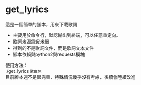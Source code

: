get_lyrics
==========

這是一個簡單的腳本，用來下載歌詞  

* 主要用於命令行，默認輸出到終端，可以任意重定向。  
* 歌詞來源爲[蝦米網](http://www.xiami.com/)  
* 得到的不是歌詞文件，而是歌詞文本文件
* 腳本依賴與python2與requests模塊

使用方法：  
./get_lyrics `歌曲名`  
目前腳本還不是很完善，特殊情況幾乎沒有考慮，後續會陸續改進

